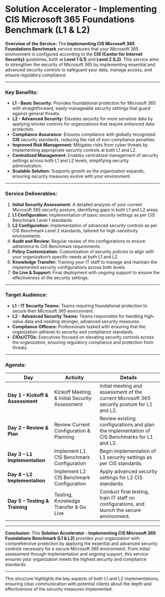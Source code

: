 # **Solution Accelerator - Implementing CIS Microsoft 365 Foundations Benchmark (L1 & L2)**

**Overview of the Service:**
The **Implementing CIS Microsoft 365 Foundations Benchmark** service ensures that your Microsoft 365 environment is configured according to the **CIS (Center for Internet Security)** guidelines, both at **Level 1 (L1)** and **Level 2 (L2)**. This service aims to strengthen the security of Microsoft 365 by implementing essential and advanced security controls to safeguard your data, manage access, and ensure regulatory compliance.

---

### **Key Benefits:**

- **L1 - Basic Security:** Provides foundational protection for Microsoft 365 with straightforward, easily manageable security settings that guard against general threats.
- **L2 - Advanced Security:** Elevates security for more sensitive data by applying stricter controls for organizations that require enhanced data protection.
- **Compliance Assurance:** Ensures compliance with globally recognized **CIS** security standards, reducing the risk of non-compliance penalties.
- **Improved Risk Management:** Mitigates risks from cyber threats by implementing appropriate security controls at both L1 and L2.
- **Centralized Management:** Enables centralized management of security settings across both L1 and L2 levels, simplifying security administration.
- **Scalable Solution:** Supports growth as the organization expands, ensuring security measures evolve with your environment.

---

### **Service Deliverables:**

1. **Initial Security Assessment:** A detailed analysis of your current Microsoft 365 security posture, identifying gaps in both L1 and L2 areas.
2. **L1 Configuration:** Implementation of basic security settings as per CIS Benchmark Level 1 standards.
3. **L2 Configuration:** Implementation of advanced security controls as per CIS Benchmark Level 2 standards, tailored for high-sensitivity environments.
4. **Audit and Review:** Regular review of the configurations to ensure adherence to CIS Benchmark requirements.
5. **Policy Customization:** Customization of security policies to align with your organization’s specific needs at both L1 and L2.
6. **Knowledge Transfer:** Training your IT staff to manage and maintain the implemented security configurations across both levels.
7. **Go Live & Support:** Final deployment with ongoing support to ensure the effectiveness of the security settings.

---

### **Target Audience:**

- **L1 - IT Security Teams:** Teams requiring foundational protection to secure their Microsoft 365 environment.
- **L2 - Advanced Security Teams:** Teams responsible for handling high-value data and needing stronger, advanced security measures.
- **Compliance Officers:** Professionals tasked with ensuring that the organization adheres to security and compliance standards.
- **CIOs/CTOs:** Executives focused on elevating security controls across the organization, ensuring regulatory compliance and protection from threats.

---

### **Agenda:**

| **Day**                        | **Activity**                                    | **Details**                                                                                        |
|---------------------------------|-------------------------------------------------|----------------------------------------------------------------------------------------------------|
| **Day 1 – Kickoff & Assessment** | Kickoff Meeting & Initial Security Assessment   | Initial meeting and assessment of the current Microsoft 365 security posture for L1 and L2.          |
| **Day 2 – Review & Plan**        | Review Current Configuration & Planning         | Review existing configurations and plan the implementation of CIS Benchmarks for L1 and L2.          |
| **Day 3 – L1 Implementation**    | Implement L1 CIS Benchmark Configuration        | Begin implementation of L1 security settings as per CIS standards.                                   |
| **Day 4 – L2 Implementation**    | Implement L2 CIS Benchmark Configuration        | Apply advanced security settings for L2 CIS standards.                                               |
| **Day 5 – Testing & Training**   | Testing, Knowledge Transfer & Go Live           | Conduct final testing, train IT staff on configurations, and launch the secure environment.          |

---

**Conclusion:**
This **Solution Accelerator - Implementing CIS Microsoft 365 Foundations Benchmark (L1 & L2)** provides your organization with comprehensive protection by applying the essential and advanced security controls necessary for a secure Microsoft 365 environment. From initial assessment through implementation and ongoing support, this service ensures your organization meets the highest security and compliance standards.

--- 

This structure highlights the key aspects of both L1 and L2 implementations, ensuring clear communication with potential clients about the depth and effectiveness of the security measures implemented.
